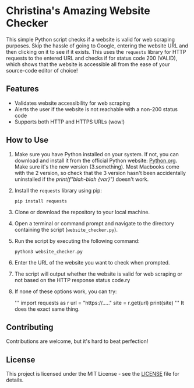 # Christina's Amazing Website Checker

This simple Python script checks if a website is valid for web scraping purposes. Skip the hassle of going to Google, entering the website URL and then clicking on it to see if it exists. This uses the `requests` library for HTTP requests to the entered URL and checks if for status code 200 (VALID), which shows that the website is accessible all from the ease of your source-code editor of choice!

## Features

- Validates website accessibility for web scraping
- Alerts the user if the website is not reachable with a non-200 status code
- Supports both HTTP and HTTPS URLs (wow!)

## How to Use

1. Make sure you have Python installed on your system. If not, you can download and install it from the official Python website: [Python.org](https://www.python.org/). Make sure it's the new version (3.something). Most Macbooks come with the 2 version, so check that the 3 version hasn't been accidentally uninstalled if the *print(f"blah-blah {var}")* doesn't work. 

2. Install the `requests` library using pip:

    ```
    pip install requests
    ```

3. Clone or download the repository to your local machine.

4. Open a terminal or command prompt and navigate to the directory containing the script (`website_checker.py`).

5. Run the script by executing the following command:

    ```
    python3 website_checker.py
    ```

6. Enter the URL of the website you want to check when prompted.

7. The script will output whether the website is valid for web scraping or not based on the HTTP response status code.ry

8. If none of these options work, you can try:
   
   '''
   import requests as r
   url = "https://....."
   site = r.get(url)
   print(site)
   '''
   It does the exact same thing. 

## Contributing

Contributions are welcome, but it's hard to beat perfection!

## License

This project is licensed under the MIT License - see the [LICENSE](LICENSE) file for details.

